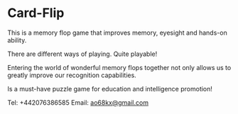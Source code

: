 # Card-Flip

This is a memory flop game that improves memory, eyesight and hands-on ability.

There are different ways of playing. Quite playable!

Entering the world of wonderful memory flops together not only allows us to greatly improve our recognition capabilities.

Is a must-have puzzle game for education and intelligence promotion!

Tel: +442076386585
Email: ao68kx@gmail.com
